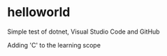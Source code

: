 # helloworld
Simple test of dotnet, Visual Studio Code and GitHub  

Adding 'C' to the learning scope  

